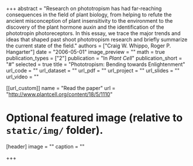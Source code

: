 +++
abstract = "Research on phototropism has had far-reaching consequences in the field of plant biology, from helping to refute the ancient misconception of plant insensitivity to the environment to the discovery of the plant hormone auxin and the identification of the phototropin photoreceptors. In this essay, we trace the major trends and ideas that shaped past shoot phototropism research and briefly summarize the current state of the field."
authors = ["Craig W. Whippo, Roger P. Hangarter"]
date = "2006-05-01"
image_preview = ""
math = true
publication_types = ["2"]
publication = "In *Plant Cell*"
publication_short = "#"
selected = true
title = "Phototropism: Bending towards Enlightenment"
url_code = ""
url_dataset = ""
url_pdf = ""
url_project = ""
url_slides = ""
url_video = ""

[[url_custom]]
name = "Read the paper"
url = "http://www.plantcell.org/content/18/5/1110"

# Optional featured image (relative to `static/img/` folder).
[header]
image = ""
caption = ""

+++
